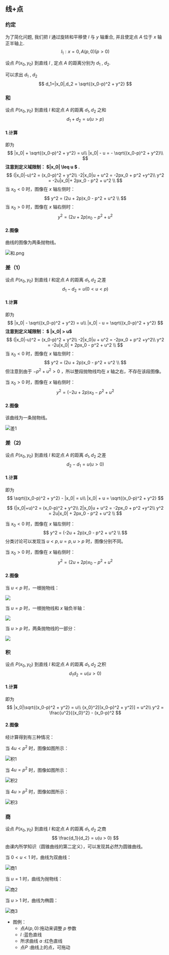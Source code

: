 ## 线+点

### 约定

为了简化问题, 我们把 $l$ 通过旋转和平移使 $l$ 与 $y$ 轴重合, 并且使定点 $A$ 位于 $x$ 轴正半轴上.
$$
l_1:x=0,A(p,0)(p>0)
$$

设点 $P(x_0,y_0)$ 到直线 $l$ , 定点 $A$ 的距离分别为 $d_1$ , $d_2$.

可以求出 $d_1$ , $d_2$ 
$$
d_1=|x_0|,d_2 = \sqrt{(x_0-p)^2 + y^2}
$$

### 和

设点 $P(x_0,y_0)$ 到直线 $l$ 和定点 $A$ 的距离 $d_1,d_2$ 之和
$$
d_1 + d_2 = u(u > p)
$$

#### 1.计算

即为
$$
|x_0| + \sqrt{(x_0-p)^2 + y^2} = u\\
|x_0| - u = - \sqrt{(x_0-p)^2 + y^2}\\
$$
**注意到定义域限制： $|x_0| \leq u $ .**
$$
(|x_0|-u)^2 = (x_0-p)^2 + y^2\\
-2|x_0|u + u^2 = -2px_0 + p^2 +y^2\\
y^2 = -2u|x_0|+ 2px_0 - p^2 + u^2 \\
$$
当 $x_0 < 0$ 时，图像在 $x$ 轴左侧时：
$$
y^2 =  (2u + 2p)x_0 - p^2 + u^2 \\
$$
当 $x_0 > 0$ 时，图像在 $x$ 轴右侧时：
$$
y^2 =  (2u + 2p)x_0 - p^2 + u^2
$$

#### 2.图像

曲线的图像为两条抛物线。

![和.png](和.png)

### 差（1）

设点 $P(x_0,y_0)$ 到直线 $l$ 和定点 $A$ 的距离 $d_1,d_2$ 之差
$$
d_1 - d_2 = u(0 < u < p)
$$

#### 1.计算

即为
$$
|x_0| - \sqrt{(x_0-p)^2 + y^2} = u\\
|x_0| - u = \sqrt{(x_0-p)^2 + y^2}
$$
**注意到定义域限制： $ |x_0| > u$**
$$
(|x_0|-u)^2 = (x_0-p)^2 + y^2\\
-2|x_0|u + u^2 = -2px_0 + p^2 +y^2\\
y^2 =  -2u|x_0| + 2px_0 - p^2 + u^2 \\
$$
当 $x_0 < 0$ 时，图像在 $x$ 轴左侧时：
$$
y^2 =  (2u + 2p)x_0 - p^2 + u^2 \\
$$
但注意到由于 $-p^2 + u^2 > 0$ ，所以整段抛物线均在 $x$ 轴之右，不存在该段图像。

当 $x_0 > 0$ 时，图像在 $x$ 轴右侧时：
$$
y^2 =  (-2u + 2p)x_0 - p^2 + u^2
$$

#### 2.图像

该曲线为一条抛物线。

![差1](差_1.png)

### 差（2)

设点 $P(x_0,y_0)$ 到直线 $l$ 和定点 $A$ 的距离 $d_1,d_2$ 之差
$$
d_2 - d_1 = u(u > 0)
$$

#### 1.计算

即为
$$
\sqrt{(x_0-p)^2 + y^2} - |x_0| = u\\
|x_0| + u = \sqrt{(x_0-p)^2 + y^2}
$$

$$
(|x_0|+u)^2 = (x_0-p)^2 + y^2\\
2|x_0|u + u^2 = -2px_0 + p^2 +y^2\\
y^2 = 2u|x_0| + 2px_0 - p^2 + u^2 \\
$$

当 $x_0 < 0$ 时，图像在 $x$ 轴左侧时：
$$
y^2 =  (-2u + 2p)x_0 - p^2 + u^2 \\
$$
分类讨论可以发现当 $u < p,u = p,u > p$ 时，图像分别不同。

当 $x_0 > 0$ 时，图像在 $x$ 轴右侧时：
$$
y^2 =  (2u + 2p)x_0 - p^2 + u^2
$$

#### 2.图像

当 $u < p$ 时，一根抛物线：

![](差2_1.png)

当 $u=p$ 时，一根抛物线和 $x$ 轴负半轴：

![](差2_2.png)

当 $u > p$ 时，两条抛物线的一部分：

![](差2_3.png)

### 积

设点 $P(x_0,y_0)$ 到直线 $l$ 和定点 $A$ 的距离 $d_1,d_2$ 之积
$$
d_1 d_2 = u(u > 0)
$$

#### 1.计算

即为
$$
|x_0|\sqrt{(x_0-p)^2 + y^2} = u\\
{x_0}^2[(x_0-p)^2 + y^2)] = u^2\\
y^2 = \frac{u^2}{{x_0}^2} - (x_0-p)^2
$$

#### 2.图像

经计算得到有三种情况：

当 $4u < p^2$ 时，图像如图所示：

![积1](积_1.png)

当 $4u = p^2$ 时，图像如图所示：

![积2](积_2.png)

当 $4u > p^2$ 时，图像如图所示：

![积3](积_3.png)

### 商

设点 $P(x_0,y_0)$ 到直线 $l$ 和定点 $A$ 的距离 $d_1,d_2$ 之商
$$
\frac{d_1}{d_2} = u(u > 0)
$$
由课内所学知识（圆锥曲线的第二定义），可以发现其必然为圆锥曲线。

当 $0 < u < 1$ 时，曲线为双曲线：

![商1](商_1.png)

当 $u=1$ 时，曲线为抛物线：

![商2](商_2.png)

当 $u > 1$ 时，曲线为椭圆：

![商3](商_3.png)

- 图例：
  + 点$A(p,0)$:拖动来调整 $p$ 参数
  + $l$ :蓝色直线
  + 所求曲线 $a$ :红色直线
  + 点$P$ :曲线上的点，可拖动
